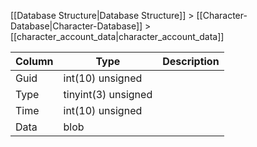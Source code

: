 [[Database Structure|Database Structure]] > [[Character-Database|Character-Database]] > [[character_account_data|character_account_data]]

Column | Type | Description
--- | --- | ---
Guid | int(10) unsigned | 
Type | tinyint(3) unsigned | 
Time | int(10) unsigned | 
Data | blob | 
